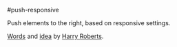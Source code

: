 #push-responsive

Push elements to the right, based on responsive settings.

[Words](https://github.com/inuitcss/trumps.widths-responsive/blob/master/_trumps.widths-responsive.scss) and [idea](https://github.com/csswizardry/inuit.css/blob/master/generic/_push.scss) by [Harry Roberts](https://github.com/csswizardry).
